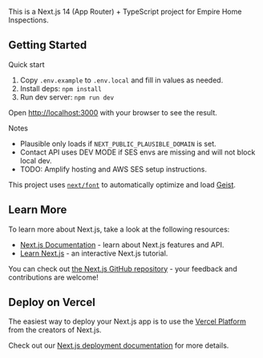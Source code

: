 This is a Next.js 14 (App Router) + TypeScript project for Empire Home Inspections.

## Getting Started

Quick start

1. Copy `.env.example` to `.env.local` and fill in values as needed.
2. Install deps: `npm install`
3. Run dev server: `npm run dev`

Open [http://localhost:3000](http://localhost:3000) with your browser to see the result.

Notes

- Plausible only loads if `NEXT_PUBLIC_PLAUSIBLE_DOMAIN` is set.
- Contact API uses DEV MODE if SES envs are missing and will not block local dev.
- TODO: Amplify hosting and AWS SES setup instructions.

This project uses [`next/font`](https://nextjs.org/docs/app/building-your-application/optimizing/fonts) to automatically optimize and load [Geist](https://vercel.com/font).

## Learn More

To learn more about Next.js, take a look at the following resources:

- [Next.js Documentation](https://nextjs.org/docs) - learn about Next.js features and API.
- [Learn Next.js](https://nextjs.org/learn) - an interactive Next.js tutorial.

You can check out [the Next.js GitHub repository](https://github.com/vercel/next.js) - your feedback and contributions are welcome!

## Deploy on Vercel

The easiest way to deploy your Next.js app is to use the [Vercel Platform](https://vercel.com/new?utm_medium=default-template&filter=next.js&utm_source=create-next-app&utm_campaign=create-next-app-readme) from the creators of Next.js.

Check out our [Next.js deployment documentation](https://nextjs.org/docs/app/building-your-application/deploying) for more details.
